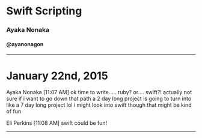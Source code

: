 # Swift **Scripting**
### Ayaka Nonaka
#### @ayanonagon

---

# January 22nd, 2015

Ayaka Nonaka [11:07 AM]
ok time to write..... ruby? or.... swift?!
actually not sure if i want to go down that path
a 2 day long project is going to turn into like a 7 day long project lol
i might look into swift though that might be kind of fun

Eli Perkins [11:08 AM]
swift could be fun!

---

